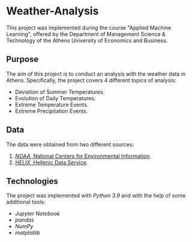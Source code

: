 # Weather-Analysis

This project was implemented during the course "Applied Machine Learning", offered by the Department of Management Science & Technology of the Athens University of Economics and Business.

## Purpose
The aim of this project is to conduct an analysis with the weather data in Athens. Specifically, the project covers 4 different topics of analysis:
* Deviation of Summer Temperatures.
* Evolution of Daily Temperatures.
* Extreme Temperature Events.
* Extreme Precipitation Events.

## Data
The data were obtained from two different sources:
1. [*NOAA*, National Centers for Environmental Information](https://www.ncdc.noaa.gov/cdo-web/search).
2. [*HELIX*, Hellenic Data Service](https://data.hellenicdataservice.gr/dataset/66e1c19a-7b0e-456f-b465-b301a1130e3f).

## Technologies
The project was implemented with *Python 3.9* and with the help of some additional tools: 
* *Jupyter Notebook*
* *pandas*
* *NumPy*
* *matplotlib*

